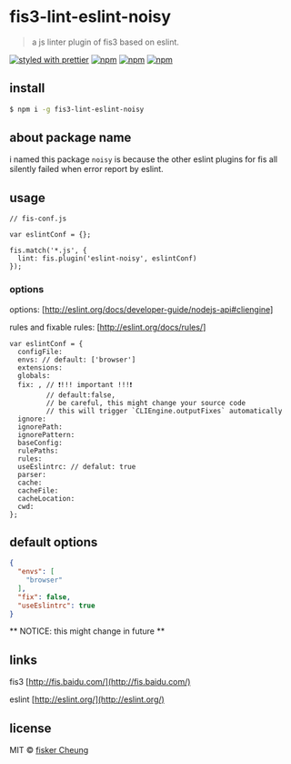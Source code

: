 # fis3-lint-eslint-noisy

> a js linter plugin of fis3 based on eslint.

[![styled with prettier](https://img.shields.io/badge/styled_with-prettier-ff69b4.svg?style=flat-square)](https://github.com/prettier/prettier)
[![npm](https://img.shields.io/npm/v/fis3-lint-eslint-noisy.svg?style=flat-square)](https://www.npmjs.com/package/fis3-lint-eslint-noisy)
[![npm](https://img.shields.io/npm/dt/fis3-lint-eslint-noisy.svg?style=flat-square)](https://www.npmjs.com/package/fis3-lint-eslint-noisy)
[![npm](https://img.shields.io/npm/dm/fis3-lint-eslint-noisy.svg?style=flat-square)](https://www.npmjs.com/package/fis3-lint-eslint-noisy)

## install

```sh
$ npm i -g fis3-lint-eslint-noisy
```

## about package name
i named this package `noisy` is because the other eslint plugins for fis all silently failed when error report by eslint.

## usage
```
// fis-conf.js

var eslintConf = {};

fis.match('*.js', {
  lint: fis.plugin('eslint-noisy', eslintConf)
});
```

### options

options: [http://eslint.org/docs/developer-guide/nodejs-api#cliengine]

rules and fixable rules: [http://eslint.org/docs/rules/]

```
var eslintConf = {
  configFile:
  envs: // default: ['browser']
  extensions:
  globals:
  fix: , // ❗!!! important !!!❗
         // default:false,
         // be careful, this might change your source code
         // this will trigger `CLIEngine.outputFixes` automatically
  ignore:
  ignorePath:
  ignorePattern:
  baseConfig:
  rulePaths:
  rules:
  useEslintrc: // defalut: true
  parser:
  cache:
  cacheFile:
  cacheLocation:
  cwd:
};
```



## default options
```json
{
  "envs": [
    "browser"
  ],
  "fix": false,
  "useEslintrc": true
}
```
** NOTICE: this might change in future **


## links

  fis3 [http://fis.baidu.com/](http://fis.baidu.com/)

  eslint [http://eslint.org/](http://eslint.org/)


## license
MIT © [fisker Cheung](https://github.com/fisker)
